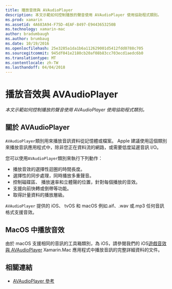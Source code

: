 ```yaml
---
title: 播放音效與 AVAudioPlayer
description: 本文示範如何控制播放的聲音使用 AVAudioPlayer 使用協助程式類別。
ms.prod: xamarin
ms.assetid: 4A683A94-F75D-4EAF-8497-E9443653250B
ms.technology: xamarin-mac
author: bradumbaugh
ms.author: brumbaug
ms.date: 10/19/2016
ms.openlocfilehash: 25e3285a1da1b6a112629001d5412fdd0788c705
ms.sourcegitcommit: 945df041e2180cb20af08b83cc703ecd1aedc6b0
ms.translationtype: MT
ms.contentlocale: zh-TW
ms.lasthandoff: 04/04/2018
---
```

# <a name="playing-sound-with-avaudioplayer"></a>播放音效與 AVAudioPlayer

_本文示範如何控制播放的聲音使用 AVAudioPlayer 使用協助程式類別。_

## <a name="about-the-avaudioplayer"></a>關於 AVAudioPlayer

`AVAudioPlayer`類別用來播放音訊資料從記憶體或檔案。 Apple 建議使用這個類別來播放音訊應用程式中，除非您正在資料流的網路，或需要低度延遲音訊 I/O。

您可以使用`AVAudioPlayer`類別來執行下列動作：

- 播放音效的選擇性迴圈的時間長度。
- 選擇性的同步處理，同時播放多重聲音。
- 控制磁碟區、 播放速率和立體聲的位置，針對每個播放的音效。
- 支援向前快轉或倒帶等功能。
- 取得計量資料的播放層級。

`AVAudioPlayer` 提供的 iOS、 tvOS 和 macOS 例如.aif、.wav 或.mp3 任何音訊格式支援音效。

## <a name="playing-sounds-in-macos"></a>MacOS 中播放音效

由於 macOS 支援相同的音訊的工具箱類別，為 iOS，請參閱我們的 iOS[遊戲音效與 AVAudioPlayer](https://developer.xamarin.com/recipes/ios/media/sound/avaudioplayer/) Xamarin.Mac 應用程式中播放音訊的完整詳細資料的文件。



## <a name="related-links"></a>相關連結

- [AVAudioPlayer 參考](https://developer.apple.com/documentation/avfoundation/avaudioplayer)
